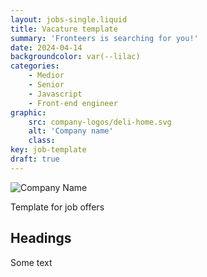 ```yaml
---
layout: jobs-single.liquid
title: Vacature template
summary: 'Fronteers is searching for you!'
date: 2024-04-14
backgroundcolor: var(--lilac)
categories:
    - Medior
    - Senior
    - Javascript
    - Front-end engineer
graphic:
    src: company-logos/deli-home.svg
    alt: 'Company name'
    class:    
key: job-template
draft: true
---
```


![[Company Name](https://companywebsite.tld/)](/assets/company-logo/company-logo.png)

Template for job offers 

## Headings

Some text
